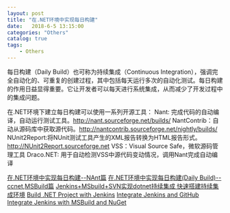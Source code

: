 ```yaml
---          
layout: post          
title: "在.NET环境中实现每日构建"          
date:   2018-6-5 13:15:00           
categories: "Others"          
catalog: true          
tags:           
    - Others          
---          
```

          
每日构建（Daily Build）也可称为持续集成（Continuous Integration），强调完全自动化的、可重复的创建过程，其中包括每天运行多次的自动化测试。每日构建的作用日益显得重要。它让开发者可以每天进行系统集成，从而减少了开发过程中的集成问题。

在.NET环境下建立每日构建可以使用一系列开源工具：
Nant: 完成代码的自动编译，自动运行测试工具。http://nant.sourceforge.net/builds/
NantContrib：自动从源码库中获取源代码。http://nantcontrib.sourceforge.net/nightly/builds/
NUnit2Report:将NUnit测试工具产生的XML报告转换为HTML报告形式。http://NUnit2Report.sourceforge.net
VSS：Visual Source Safe，微软源码管理工具
Draco.NET: 用于自动检测VSS中源代码变动情况，调用Nant完成自动编译

        
[在.NET环境中实现每日构建--NAnt篇](http://dragon.cnblogs.com/archive/2005/07/29/203189.html)
[在.NET环境中实现每日构建(Daily Build)--ccnet,MSBuild篇](http://hjf1223.cnblogs.com/archive/2006/04/13/374655.html)
[Jenkins+MSbuild+SVN实现dotnet持续集成 快速搭建持续集成环境](https://www.cnblogs.com/linJie1930906722/p/5966581.html)
[Build .NET Project with Jenkins](https://gist.github.com/yancyn/365a0ea446c4bab8af51)
[Integrate Jenkins and GitHub](https://www.automatetheplanet.com/integrate-jenkins-github/)
[Integrate Jenkins with MSBuild and NuGet](https://www.codeproject.com/Articles/878203/Integrate-Jenkins-with-MSBuild-and-NuGet)